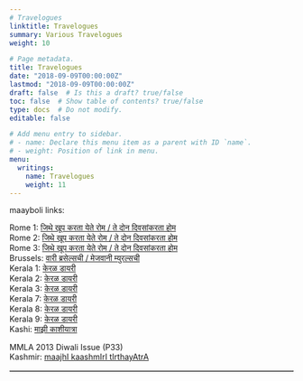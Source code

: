 ```yaml
---
# Travelogues
linktitle: Travelogues
summary: Various Travelogues
weight: 10

# Page metadata.
title: Travelogues
date: "2018-09-09T00:00:00Z"
lastmod: "2018-09-09T00:00:00Z"
draft: false  # Is this a draft? true/false
toc: false  # Show table of contents? true/false
type: docs  # Do not modify.
editable: false

# Add menu entry to sidebar.
# - name: Declare this menu item as a parent with ID `name`.
# - weight: Position of link in menu.
menu:
  writings:
    name: Travelogues
    weight: 11
---
```

maayboli links:<P>
Rome 1: <A
HREF=http://www.maayboli.com/node/31670>&#2332;&#2367;&#2341;&#2375;
&#2326;&#2370;&#2346; &#2325;&#2352;&#2340;&#2366;
&#2351;&#2375;&#2340;&#2375; &#2352;&#2379;&#2350; / &#2340;&#2375;
&#2342;&#2379;&#2344;
&#2342;&#2367;&#2357;&#2360;&#2366;&#2306;&#2325;&#2352;&#2340;&#2366;
&#2361;&#2379;&#2350;</A><BR>
Rome 2: <A
HREF=http://www.maayboli.com/node/31717>&#2332;&#2367;&#2341;&#2375;
&#2326;&#2370;&#2346; &#2325;&#2352;&#2340;&#2366;
&#2351;&#2375;&#2340;&#2375; &#2352;&#2379;&#2350; / &#2340;&#2375;
&#2342;&#2379;&#2344;
&#2342;&#2367;&#2357;&#2360;&#2366;&#2306;&#2325;&#2352;&#2340;&#2366;
&#2361;&#2379;&#2350;</A><BR>
Rome 3: <A
HREF=http://www.maayboli.com/node/32297>&#2332;&#2367;&#2341;&#2375;
&#2326;&#2370;&#2346; &#2325;&#2352;&#2340;&#2366;
&#2351;&#2375;&#2340;&#2375; &#2352;&#2379;&#2350; / &#2340;&#2375;
&#2342;&#2379;&#2344;
&#2342;&#2367;&#2357;&#2360;&#2366;&#2306;&#2325;&#2352;&#2340;&#2366;
&#2361;&#2379;&#2350;</A><BR>
Brussels: <A HREF=http://www.maayboli.com/node/30980>&#2357;&#2366;&#2352;&#2368;
&#2348;&#2381;&#2352;&#2360;&#2375;&#2354;&#2381;&#2360;&#2330;&#2368; /
&#2350;&#2375;&#2332;&#2357;&#2366;&#2344;&#2368;
&#2350;&#2381;&#2351;&#2369;&#2352;&#2354;&#2381;&#2360;&#2330;&#2368;</A><BR>
Kerala 1: <A HREF=http://www.maayboli.com/node/22402>&#2325;&#2375;&#2352;&#2355;
&#2337;&#2366;&#2351;&#2352;&#2368;</A><BR>
Kerala 2: <A HREF=http://www.maayboli.com/node/25445>&#2325;&#2375;&#2352;&#2355;
&#2337;&#2366;&#2351;&#2352;&#2368;</A><BR>
Kerala 3: <A HREF=http://www.maayboli.com/node/25476>&#2325;&#2375;&#2352;&#2355;
&#2337;&#2366;&#2351;&#2352;&#2368;</A><BR>
Kerala 7: <A HREF=http://www.maayboli.com/node/23569>&#2325;&#2375;&#2352;&#2355;
&#2337;&#2366;&#2351;&#2352;&#2368;</A><BR>
Kerala 8: <A HREF=http://www.maayboli.com/node/23702>&#2325;&#2375;&#2352;&#2355;
&#2337;&#2366;&#2351;&#2352;&#2368;</A><BR>
Kerala 9: <A HREF=http://www.maayboli.com/node/23781>&#2325;&#2375;&#2352;&#2355;
&#2337;&#2366;&#2351;&#2352;&#2368;</A><BR>
Kashi: <A HREF=http://www.maayboli.com/node/30672>&#2350;&#2366;&#2333;&#2368;
&#2325;&#2366;&#2358;&#2368;&#2351;&#2366;&#2340;&#2381;&#2352;&#2366;</A>
<TABLE BORDER=1>

MMLA 2013 Diwali Issue (P33)<BR>
Kashmir: <A
HREF=https://mmla.wildapricot.org/Resources/Documents/DiwaliAnk2013.pdf>
maajhI kaashmIrI tIrthayAtrA</A></TD>
